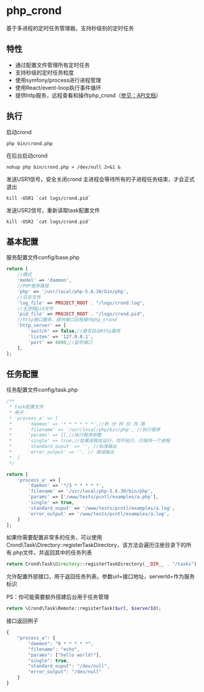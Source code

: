 php_crond 
=============
基于多进程的定时任务管理器，支持秒级别的定时任务

特性
---------------
+ 通过配置文件管理所有定时任务
+ 支持秒级的定时任务粒度
+ 使用symfony/process进行进程管理
+ 使用React/event-loop执行事件循环
+ 提供http服务，远程查看和操作php_crond（[参见：API文档](https://github.com/lizhibin205/php_crond/wiki/API%E6%8E%A5%E5%8F%A3%E6%96%87%E6%A1%A3)）

执行
---------------
启动crond
```shell
php bin/crond.php
```
在后台启动crond
```shell
nohup php bin/crond.php > /dev/null 2>&1 &
```

发送USR1信号，安全关闭crond
主进程会等待所有的子进程任务结束，才会正式退出
```shell
kill -USR1 `cat logs/crond.pid`
```

发送USR2信号，重新读取task配置文件
```shell
kill -USR2 `cat logs/crond.pid`
```

基本配置
---------------
服务配置文件config/base.php
```php
return [
    //模式
    'model' => 'daemon',
    //PHP程序路径
    'php' => '/usr/local/php-5.6.30/bin/php',
    //日志文件
    'log_file' => PROJECT_ROOT . "/logs/crond.log",
    //主进程pid文件
    'pid_file' => PROJECT_ROOT . "/logs/crond.pid",
    //http接口服务，提供接口远程操作php_crond
    'http_server' => [
        'switch' => false,//是否启动http服务
        'listen' => '127.0.0.1',
        'port' => 8080,//监听端口
    ],
];
```

任务配置
---------------
任务配置文件config/task.php

```php
/**
 * task配置文件
 * 例子：
 * 'process_a' => [
 *      'daemon' => '* * * * * *',//秒 分 时 日 月 周
 *      'filename' => '/usr/local/php/bin/php', //执行程序
 *      'params' => [],//执行程序参数
 *      'single' => true,//如果进程在运行，则不执行，只保持一个进程
 *      'standard_ouput' => '', //标准输出
 *      'error_output' => '', // 错误输出
 *  ]
 */

return [
    'process_a' => [
        'daemon' => '*/3 * * * * *',
        'filename' => '/usr/local/php-5.6.30/bin/php',
        'params' => ['/www/tests/pcntl/examples/a.php'],
        'single' => true,
        'standard_ouput' => '/www/tests/pcntl/examples/a.log',
        'error_output' => '/www/tests/pcntl/examples/a.log',
    ]
];
```

如果你需要配置非常多的任务，可以使用Crond\Task\Directory::registerTaskDirectory，该方法会遍历注册目录下的所有.php文件，并返回其中的任务列表

```php
return Crond\Task\Directory::registerTaskDirectory(__DIR__ . "/tasks");
```

允许配置外部接口，用于返回任务列表。参数url=接口地址，serverId=作为服务标识

PS：你可能需要额外搭建后台用于任务管理

```php
return \Crond\Task\Remote::registerTask($url, $serverId);
```

接口返回例子

```javascript
{
    "process_a": {
        "daemon": "0 * * * * *",
        "filename": "echo",
        "params": ["hello world!"],
        "single": true,
        "standard_ouput": "/dev/null",
        "error_output": "/dev/null"
    }
}
```
